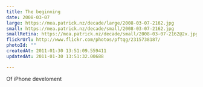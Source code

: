 ```yaml
---
title: The beginning
date: 2008-03-07
large: https://mea.patrick.nz/decade/large/2008-03-07-2162.jpg
small: https://mea.patrick.nz/decade/small/2008-03-07-2162.jpg
smallRetina: https://mea.patrick.nz/decade/small/2008-03-07-2162@2x.jpg
flickrUrl: http://www.flickr.com/photos/pftqg/2315738187/
photoId: ""
createdAt: 2011-01-30 13:51:09.559411
updatedAt: 2011-01-30 13:51:32.00688

---
```

Of iPhone develoment
